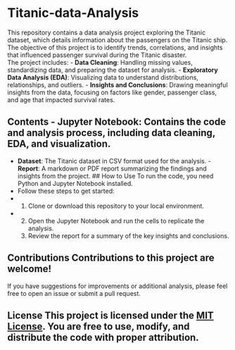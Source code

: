 # Titanic-data-Analysis
This repository contains a data analysis project exploring the Titanic dataset, which details information about the passengers on the Titanic ship. 
The objective of this project is to identify trends, correlations, and insights that influenced passenger survival during the Titanic disaster.  
The project includes: - **Data Cleaning**: Handling missing values, standardizing data, and preparing the dataset for analysis. - **Exploratory Data Analysis (EDA)**: Visualizing data to understand distributions, relationships, and outliers. - **Insights and Conclusions**: Drawing meaningful insights from the data, focusing on factors like gender, passenger class, and age that impacted survival rates.  
## Contents - **Jupyter Notebook**: Contains the code and analysis process, including data cleaning, EDA, and visualization. 
- **Dataset**: The Titanic dataset in CSV format used for the analysis. - **Report**: A markdown or PDF report summarizing the findings and insights from the project.  ## How to Use To run the code, you need Python and Jupyter Notebook installed.
- Follow these steps to get started:
- 1. Clone or download this repository to your local environment.
- 2. Open the Jupyter Notebook and run the cells to replicate the analysis.
  3. Review the report for a summary of the key insights and conclusions.
## Contributions Contributions to this project are welcome! 
If you have suggestions for improvements or additional analysis, please feel free to open an issue or submit a pull request.  
## License This project is licensed under the [MIT License](LICENSE). You are free to use, modify, and distribute the code with proper attribution. 
